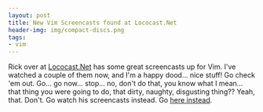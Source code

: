 ```yaml
---
layout: post
title: New Vim Screencasts found at Lococast.Net
header-img: img/compact-discs.png
tags:
- vim
---
```

Rick over at [Lococast.Net](http://lococast.net/) has some great screencasts up for Vim. I've watched a couple of them now, and I'm a happy dood... nice stuff! Go check 'em out. Go... go now... stop... no, don't do that, you know what I mean... that thing you were going to do, that dirty, naughty, disgusting thing?? Yeah, that. Don't. Go watch his screencasts instead. Go [here instead](http://Lococast.net/).
